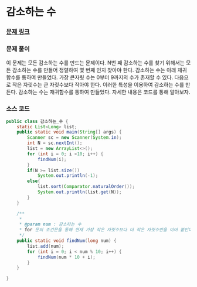 # 감소하는 수

### [문제 링크](https://www.acmicpc.net/problem/1038)

### 문제 풀이
이 문제는 모든 감소하는 수를 만드는 문제이다.
N번 째 감소하는 수를 찾기 위해서는 모든 감소하는 수를 만들어 정렬하여 몇 번째 인지 찾아야 한다.
감소하는 수는 아래 재귀함수를 통하여 만들었다.
가장 큰자릿 수는 0부터 9까지의 수가 존재할 수 있다.
다음으로 작은 자릿수는 큰 자릿수보다 작아야 한다. 이러한 특성을 이용하여 감소하는 수를 만든다.
감소하는 수는 재귀함수를 통하여 만들었다. 자세한 내용은 코드를 통해 알아보자.

### 소스 코드
```java
public class 감소하는_수 {
    static List<Long> list;
    public static void main(String[] args) {
        Scanner sc = new Scanner(System.in);
        int N = sc.nextInt();
        list = new ArrayList<>();
        for (int i = 0; i <10; i++) {
            findNum(i);
        }
        if(N >= list.size())
            System.out.println(-1);
        else{
            list.sort(Comparator.naturalOrder());
            System.out.println(list.get(N));
        }
    }

    /**
     * 
     * @param num : 감소하는 수
     * for 문의 조건문을 통해 현재 가장 작은 자릿수보다 더 작은 자릿수만을 이어 붙인다.
     */
    public static void findNum(long num) {
        list.add(num);
        for (int i = 0; i < num % 10; i++) {
            findNum(num * 10 + i);
        }
    }

}

```